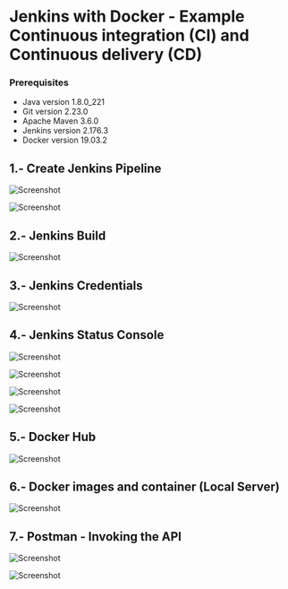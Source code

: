 # Jenkins with Docker - Example Continuous integration (CI) and Continuous delivery (CD)


### Prerequisites
* Java version 1.8.0_221
* Git version 2.23.0
* Apache Maven 3.6.0
* Jenkins version 2.176.3
* Docker version 19.03.2


## 1.- Create Jenkins Pipeline 

![Screenshot](Prtsc/Jenkins-pipeline.png)

![Screenshot](Prtsc/Jenkinsfile.png)

## 2.- Jenkins Build

![Screenshot](Prtsc/Jenkins-build.png)

## 3.- Jenkins Credentials

![Screenshot](Prtsc/Jenkins-Credentials.png)

## 4.- Jenkins Status Console

![Screenshot](Prtsc/Jenkins-console1.png)

![Screenshot](Prtsc/Jenkins-console2.png)

![Screenshot](Prtsc/Jenkins-console3.png)

![Screenshot](Prtsc/Jenkins-console4.png)

## 5.- Docker Hub 

![Screenshot](Prtsc/DockerHub.png)

## 6.- Docker images and container (Local Server)

![Screenshot](Prtsc/docker-images-container.png)


## 7.- Postman - Invoking the API 

![Screenshot](Prtsc/postman-create.png)

![Screenshot](Prtsc/postman-get.png)














